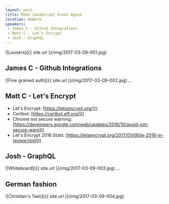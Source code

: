 ```yaml
---
layout: post
title: Make JavaScript Great Again
location: WeWork
speakers:
 - James C - Github Integrations
 - Matt C - Let's Encrypt
 - Josh - GraphQL
---
```

![Loosers]({{ site.url }}/img/2017-03-09-001.jpg)


## James C - Github Integrations
![Fine grained auth]({{ site.url }}/img/2017-03-09-002.jpg)
...


## Matt C - Let's Encrypt
- Let's Encrypt: [https://letsencrypt.org/]()
- Certbot: [https://certbot.eff.org/]()
- Chrome not secure warning: [https://developers.google.com/web/updates/2016/10/avoid-not-secure-warn]()
- Let's Encrypt 2016 Stats: [https://letsencrypt.org/2017/01/06/le-2016-in-review.html]()


## Josh - GraphQL
![Whiteboard]({{ site.url }}/img/2017-03-09-003.jpg)
...

## German fashion
![Christian's Twin]({{ site.url }}/img/2017-03-09-004.jpg)
